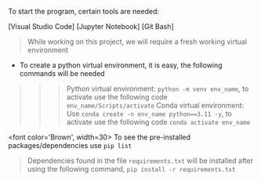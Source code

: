 To start the program, certain tools are needed:

[Visual Studio Code]
[Jupyter Notebook]
[Git Bash]

> While working on this project, we will require a fresh working virtual environment
* To create a python virtual environment, it is easy, the following commands will be needed
>>> Python virtual environment: ```python -m venv env_name```, to activate use the following code ```env_name/Scripts/activate```
>>> Conda virtual environment: Use ```conda create -n env_name python==3.11 -y```, to activate use the following code ```conda activate env_name``` 

<font color='Brown', width=30> To see the pre-installed packages/dependencies use</font> ```pip list```
> Dependencies found in the file ```requirements.txt``` will be installed after using the following command, ```pip install -r requirements.txt```

